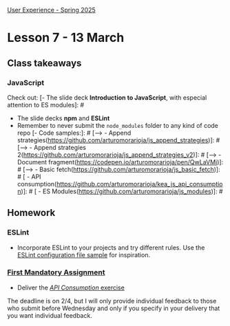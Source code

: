 [User Experience - Spring 2025](https://github.com/arturomorarioja-kea/WD_UX_F25/blob/main/README.md)

# Lesson 7 - 13 March

[--> White space exercise. show student's work]: #

[--> npm installation. Try node -v and npm -v]: #
[--> MEME node_modules]: #
[--> first npm init, then npm init @eslint/config@latest]: #

[--> Food Repo. Make the about page a dialog. Responsiveness. clamp()]: #
[--> Food Repo. Meal 52824 has null ingredients and a non-available video]: #
[--> Food Repo. Video thumbnail: https://img.youtube.com/vi/GsB8ZI5vREA/mqdefault.jpg]: #
[--> Show code samples Append strategies 1 & 2, Document fragment, Basic fetch]: #
[--> Show code samples CSS3 Background(https://codepen.io/arturomorarioja/pen/xxQqRgY), CSS3 Responsive Font and Image(https://codepen.io/arturomorarioja/pen/MWzpJjG)]: #

## Class takeaways

### JavaScript
Check out:
[- The slide deck **Introduction to JavaScript**, with especial attention to ES modules]: #
- The slide decks **npm** and **ESLint**
- Remember to never submit the `node_modules` folder to any kind of code repo
[- Code samples:]: #
[-->  - Append strategies(https://github.com/arturomorarioja/js_append_strategies)]: #
[-->  - Append strategies 2(https://github.com/arturomorarioja/js_append_strategies_v2)]: #
[-->  - Document fragment(https://codepen.io/arturomorarioja/pen/QwLaVMj)]: #
[-->  - Basic fetch(https://github.com/arturomorarioja/js_basic_fetch)]: #
[  - API consumption(https://github.com/arturomorarioja/kea_js_api_consumption)]: #
[  - ES Modules(https://github.com/arturomorarioja/js_modules)]: #

## Homework

### ESLint
- Incorporate ESLint to your projects and try different rules. Use the [ESLint configuration file sample](https://github.com/arturomorarioja/eslint_sample) for inspiration.

### [First Mandatory Assignment](https://kea-fronter.itslearning.com/LearningToolElement/ViewLearningToolElement.aspx?LearningToolElementId=1344451)
- Deliver the [*API Consumption* exercise]([https://kea-fronter.itslearning.com/LearningToolElement/ViewLearningToolElement.aspx?LearningToolElementId=1344535](https://kea-fronter.itslearning.com/LearningToolElement/ViewLearningToolElement.aspx?LearningToolElementId=1344536))
  
The deadline is on 2/4, but I will only provide individual feedback to those who submit before Wednesday and only if you specify in your delivery that you want individual feedback.
